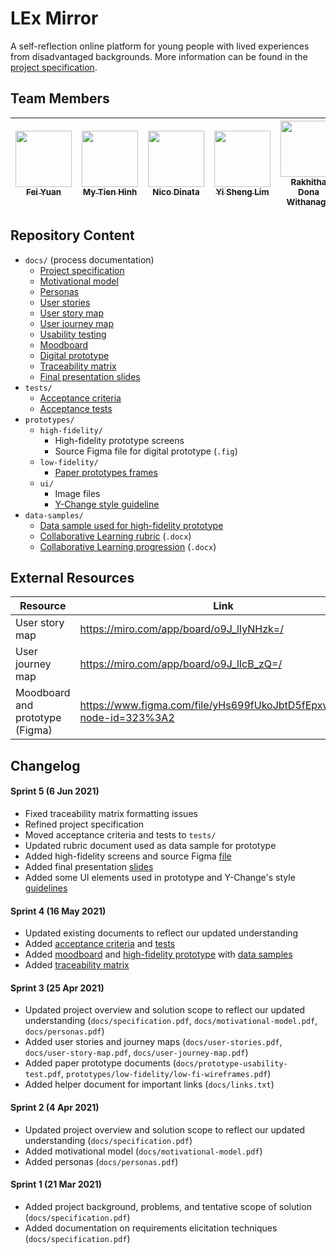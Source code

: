 # LEx Mirror

A self-reflection online platform for young people with lived experiences from disadvantaged backgrounds. More information can be found in the [project specification](./docs/specification.pdf).

## Team Members

| <a href="https://github.com/yuanf3" /><img src="https://github.com/yuanf3.png" width="90px;" /><br /><sub>Fei Yuan</sub></a> | <a href="https://github.com/mhinh" /><img src="https://github.com/mhinh.png" width="90px;" /><br /><sub>My Tien Hinh</sub></a> | <a href="https://github.com/nictar" /><img src="https://github.com/nictar.png" width="90px;" /><br /><sub>Nico Dinata</sub></a> | <a href="https://github.com/limyish" /><img src="https://github.com/limyish.png" width="90px;" /><br /><sub>Yi Sheng Lim</sub></a> | <a href="https://github.com/dor1112" /><img src="https://github.com/dor1112.png" width="90px;" /><br /><sub>Rakhitha Dona Withanage</sub></a> |
| :---: | :---: | :---: | :---: | :---: |

## Repository Content

- `docs/` (process documentation)
    - [Project specification](./docs/specification.pdf)
    - [Motivational model](./docs/motivational-model.pdf)
    - [Personas](./docs/personas.pdf)
    - [User stories](./docs/user-stories.pdf)
    - [User story map](./docs/user-story-map.pdf)
    - [User journey map](./docs/user-journey-map.pdf)
    - [Usability testing](./docs/prototype-usability-test.pdf)
    - [Moodboard](./docs/moodboard.pdf)
    - [Digital prototype](./docs/digital-prototype.pdf)
    - [Traceability matrix](./docs/traceability-matrix.pdf)
    - [Final presentation slides](./docs/final-presentation-slides.pdf)
- `tests/`
    - [Acceptance criteria](./tests/acceptance-criteria.pdf)
    - [Acceptance tests](./tests/acceptance-tests.pdf)
- `prototypes/`
    - `high-fidelity/`
        - High-fidelity prototype screens
        - Source Figma file for digital prototype (`.fig`)
    - `low-fidelity/`
        - [Paper prototypes frames](./prototypes/low-fidelity/low-fi-wireframes.pdf)
    - `ui/`
        - Image files
        - [Y-Change style guideline](./prototypes/ui/Y-Change_Identity_Guidelines_DRAFT.pdf)
- `data-samples/`
    - [Data sample used for high-fidelity prototype](./data-samples/data-sample.pdf)
    - [Collaborative Learning rubric](./data-samples/collaborative-learning-analytic-rubrics_cutpoints_LTI.docx) (`.docx`)
    - [Collaborative Learning progression](./data-samples/collaborative-learning-progression_NE.docx) (`.docx`)


## External Resources

| Resource | Link |
| ---- | ---- |
| User story map | https://miro.com/app/board/o9J_lIyNHzk=/ |
| User journey map | https://miro.com/app/board/o9J_lIcB_zQ=/ |
| Moodboard and prototype (Figma) | https://www.figma.com/file/yHs699fUkoJbtD5fEpxwNB/ST?node-id=323%3A2 |


## Changelog

#### Sprint 5 (6 Jun 2021)
- Fixed traceability matrix formatting issues
- Refined project specification
- Moved acceptance criteria and tests to `tests/`
- Updated rubric document used as data sample for prototype
- Added high-fidelity screens and source Figma [file](./prototypes/high-fidelity/ST.fig)
- Added final presentation [slides](./docs/final-presentation-slides.pdf)
- Added some UI elements used in prototype and Y-Change's style [guidelines](./prototypes/ui/Y-Change_Identity_Guidelines_DRAFT.pdf)


#### Sprint 4 (16 May 2021)
- Updated existing documents to reflect our updated understanding
- Added [acceptance criteria](./docs/acceptance-criteria.pdf) and [tests](./docs/acceptance-tests.pdf)
- Added [moodboard](./docs/moodboard.pdf) and [high-fidelity prototype](./docs/digital-prototype.pdf) with [data samples](./data-samples/data-sample.pdf)
- Added [traceability matrix](./docs/traceability-matrix.pdf)


#### Sprint 3 (25 Apr 2021)
- Updated project overview and solution scope to reflect our updated understanding (`docs/specification.pdf`, `docs/motivational-model.pdf`, `docs/personas.pdf`)
- Added user stories and journey maps (`docs/user-stories.pdf`, `docs/user-story-map.pdf`, `docs/user-journey-map.pdf`)
- Added paper prototype documents (`docs/prototype-usability-test.pdf`, `prototypes/low-fidelity/low-fi-wireframes.pdf`)
- Added helper document for important links (`docs/links.txt`)


#### Sprint 2 (4 Apr 2021)
- Updated project overview and solution scope to reflect our updated understanding (`docs/specification.pdf`)
- Added motivational model (`docs/motivational-model.pdf`)
- Added personas (`docs/personas.pdf`)


#### Sprint 1 (21 Mar 2021)
- Added project background, problems, and tentative scope of solution (`docs/specification.pdf`)
- Added documentation on requirements elicitation techniques (`docs/specification.pdf`)
